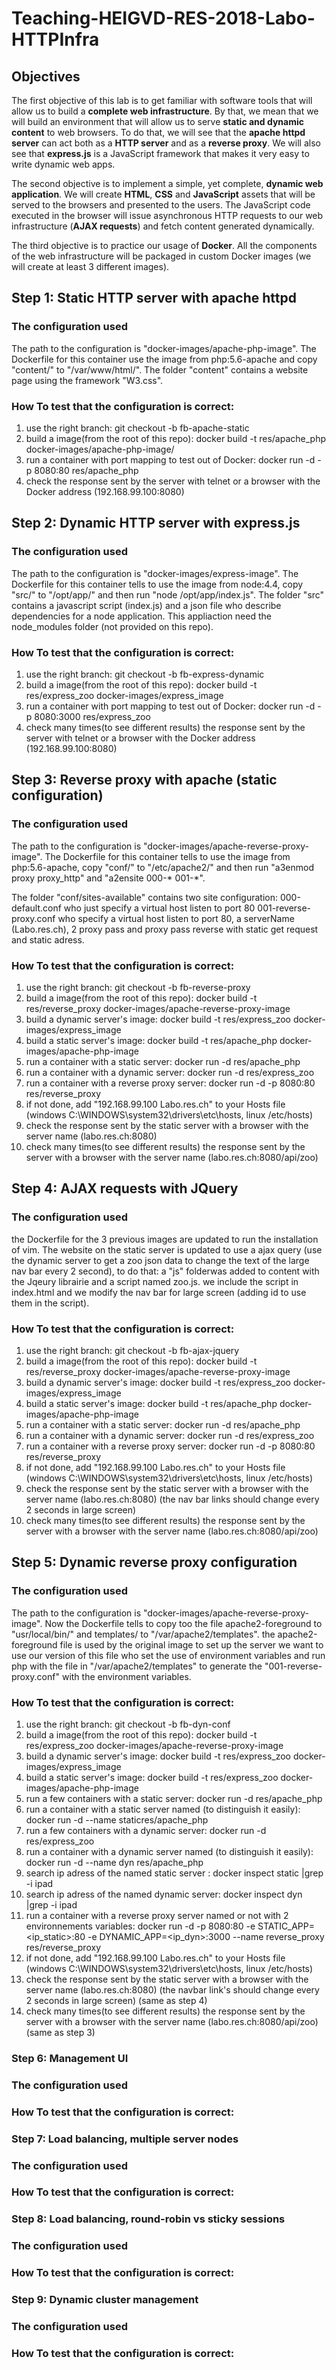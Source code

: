 # Teaching-HEIGVD-RES-2018-Labo-HTTPInfra

## Objectives

The first objective of this lab is to get familiar with software tools that will allow us to build a **complete web infrastructure**. By that, we mean that we will build an environment that will allow us to serve **static and dynamic content** to web browsers. To do that, we will see that the **apache httpd server** can act both as a **HTTP server** and as a **reverse proxy**. We will also see that **express.js** is a JavaScript framework that makes it very easy to write dynamic web apps.

The second objective is to implement a simple, yet complete, **dynamic web application**. We will create **HTML**, **CSS** and **JavaScript** assets that will be served to the browsers and presented to the users. The JavaScript code executed in the browser will issue asynchronous HTTP requests to our web infrastructure (**AJAX requests**) and fetch content generated dynamically.

The third objective is to practice our usage of **Docker**. All the components of the web infrastructure will be packaged in custom Docker images (we will create at least 3 different images).


## Step 1: Static HTTP server with apache httpd

### The configuration used
The path to the configuration is "docker-images/apache-php-image".
The Dockerfile for this container use the image from php:5.6-apache and copy "content/" to "/var/www/html/".
The folder "content" contains a website page using the framework "W3.css".

### How To test that the configuration is correct:
1) use the right branch: git checkout -b fb-apache-static
2) build a image(from the root of this repo): docker build -t res/apache_php docker-images/apache-php-image/
3) run a container with port mapping to test out of Docker: docker run -d -p 8080:80 res/apache_php
4) check the response sent by the server with telnet or a browser with the Docker address (192.168.99.100:8080)

  
## Step 2: Dynamic HTTP server with express.js

### The configuration used
The path to the configuration is "docker-images/express-image".
The Dockerfile for this container tells to use the image from node:4.4, copy "src/" to "/opt/app/" and then run "node /opt/app/index.js".
The folder "src" contains a javascript script (index.js) and a json file who describe dependencies for a node application. This appliaction need the node_modules folder (not provided on this repo).

### How To test that the configuration is correct:
1) use the right branch: git checkout -b fb-express-dynamic
2) build a image(from the root of this repo): docker build -t res/express_zoo docker-images/express_image
3) run a container with port mapping to test out of Docker: docker run -d -p 8080:3000 res/express_zoo
4) check many times(to see different results) the response sent by the server with telnet or a browser with the Docker address (192.168.99.100:8080)


## Step 3: Reverse proxy with apache (static configuration)

### The configuration used
The path to the configuration is "docker-images/apache-reverse-proxy-image".
The Dockerfile for this container tells to use the image from php:5.6-apache, copy "conf/" to "/etc/apache2/" and then run "a3enmod proxy proxy_http" and "a2ensite 000-* 001-*".

The folder "conf/sites-available" contains two site configuration:
  000-default.conf who just specify a virtual host listen to port 80
  001-reverse-proxy.conf who specify a virtual host listen to port 80, a serverName (Labo.res.ch), 2 proxy pass and proxy pass reverse
  with static get request and static adress.

### How To test that the configuration is correct:
1) use the right branch: git checkout -b fb-reverse-proxy
2) build a image(from the root of this repo): docker build -t res/reverse_proxy docker-images/apache-reverse-proxy-image
3) build a dynamic server's image: docker build -t res/express_zoo docker-images/express_image
4) build a static server's image: docker build -t res/apache_php docker-images/apache-php-image
5) run a container with a static server: docker run -d res/apache_php
6) run a container with a dynamic server: docker run -d res/express_zoo
7) run a container with a reverse proxy server: docker run -d -p 8080:80 res/reverse_proxy
8) if not done, add "192.168.99.100 Labo.res.ch" to your Hosts file (windows C:\WINDOWS\system32\drivers\etc\hosts, linux /etc/hosts)
9) check the response sent by the static server with a browser with the server name (labo.res.ch:8080)
10) check many times(to see different results) the response sent by the server with a browser with the server name (labo.res.ch:8080/api/zoo)


## Step 4: AJAX requests with JQuery

### The configuration used
the Dockerfile for the 3 previous images are updated to run the installation of vim.
The website on the static server is updated to use a ajax query (use the dynamic server to get a zoo json data to change the text of the large nav bar every 2 second), to do that:
  a "js" folderwas added to content with the Jqeury librairie and a script named zoo.js.
  we include the script in index.html and we modify the nav bar for large screen (adding id to use them in the script).

### How To test that the configuration is correct:
1) use the right branch: git checkout -b fb-ajax-jquery
2) build a image(from the root of this repo): docker build -t res/reverse_proxy docker-images/apache-reverse-proxy-image
3) build a dynamic server's image: docker build -t res/express_zoo docker-images/express_image
4) build a static server's image: docker build -t res/apache_php docker-images/apache-php-image
5) run a container with a static server: docker run -d res/apache_php
6) run a container with a dynamic server: docker run -d res/express_zoo
7) run a container with a reverse proxy server: docker run -d -p 8080:80 res/reverse_proxy
8) if not done, add "192.168.99.100 Labo.res.ch" to your Hosts file (windows C:\WINDOWS\system32\drivers\etc\hosts, linux /etc/hosts)
9) check the response sent by the static server with a browser with the server name (labo.res.ch:8080)
(the nav bar links should change every 2 seconds in large screen)
10) check many times(to see different results) the response sent by the server with a browser with the server name (labo.res.ch:8080/api/zoo)


## Step 5: Dynamic reverse proxy configuration

### The configuration used
The path to the configuration is "docker-images/apache-reverse-proxy-image".
Now the Dockerfile tells to copy too the file apache2-foreground to "usr/local/bin/" and templates/ to "/var/apache2/templates".
the apache2-foreground file is used by the original image to set up the server we want to use our version of this file who set the use of environment variables and run php with the file in "/var/apache2/templates" to generate the "001-reverse-proxy.conf" with the environment variables.

### How To test that the configuration is correct:
1) use the right branch: git checkout -b fb-dyn-conf
2) build a image(from the root of this repo): docker build -t res/express_zoo docker-images/apache-reverse-proxy-image
3) build a dynamic server's image: docker build -t res/express_zoo docker-images/express_image
4) build a static server's image: docker build -t res/express_zoo docker-images/apache-php-image
5) run a few containers with a static server: docker run -d res/apache_php
5) run a container with a static server named (to distinguish it easily): docker run -d --name staticres/apache_php
6) run a few containers with a dynamic server: docker run -d res/express_zoo
5) run a container with a dynamic server named (to distinguish it easily): docker run -d --name dyn res/apache_php
6) search ip adress of the named static server : docker inspect static |grep -i ipad
7) search ip adress of the named dynamic server: docker inspect dyn |grep -i ipad
7) run a container with a reverse proxy server named or not with 2 environnements variables: docker run -d -p 8080:80 -e STATIC_APP=<ip_static>:80 -e DYNAMIC_APP=<ip_dyn>:3000 --name reverse_proxy res/reverse_proxy
8) if not done, add "192.168.99.100 Labo.res.ch" to your Hosts file (windows C:\WINDOWS\system32\drivers\etc\hosts, linux /etc/hosts)
9) check the response sent by the static server with a browser with the server name (labo.res.ch:8080)
(the navbar link's should change every 2 seconds in large screen) (same as step 4)
10) check many times(to see different results) the response sent by the server with a browser with the server name (labo.res.ch:8080/api/zoo) (same as step 3)


### Step 6: Management UI

### The configuration used


### How To test that the configuration is correct:


### Step 7: Load balancing, multiple server nodes

### The configuration used


### How To test that the configuration is correct:



### Step 8: Load balancing, round-robin vs sticky sessions

### The configuration used


### How To test that the configuration is correct:



### Step 9: Dynamic cluster management

### The configuration used


### How To test that the configuration is correct:

